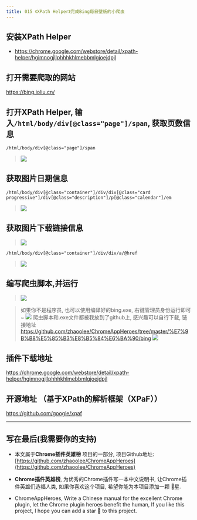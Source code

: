 ```yaml
---
title: 015 《XPath Helper》完成Bing每日壁纸的小爬虫
---
```

## 安装XPath Helper
- https://chrome.google.com/webstore/detail/xpath-helper/hgimnogjllphhhkhlmebbmlgjoejdpjl

## 打开需要爬取的网站

https://bing.ioliu.cn/

## 打开XPath Helper, 输入`/html/body/div[@class="page"]/span`, 获取页数信息

```
/html/body/div[@class="page"]/span
```
> ![](https://www.v2fy.com/asset/015_xpath_helper/c386fd93de5a4942b785994698f225aa.png)

## 获取图片日期信息
```
/html/body/div[@class="container"]/div/div[@class="card progressive"]/div[@class="description"]/p[@class="calendar"]/em
```
> ![](https://www.v2fy.com/asset/015_xpath_helper/b9f7882fc32d498cb30bc621359ab9f7.png)


## 获取图片下载链接信息
> ![](https://www.v2fy.com/asset/015_xpath_helper/044682301def4141b9907738b10cd0f4.png)

```
/html/body/div[@class="container"]/div/div/a/@href
```
> ![](https://www.v2fy.com/asset/015_xpath_helper/0193d0122feb4eb29ea6dc11d049c764.png)


## 编写爬虫脚本,并运行
> ![](https://www.v2fy.com/asset/015_xpath_helper/0ed47e862c3443a0a801a7779ee716b8.png)

> 如果你不是程序员, 也可以使用编译好的bing.exe, 右键管理员身份运行即可~
> ![](https://www.v2fy.com/asset/015_xpath_helper/388f7686cb3149a5b2692ab23535de65.png)
> 爬虫脚本和.exe文件都被我放到了github上, 感兴趣可以自行下载, 链接地址 https://github.com/zhaoolee/ChromeAppHeroes/tree/master/%E7%9B%B8%E5%85%B3%E8%B5%84%E6%BA%90/bing
> ![](https://www.v2fy.com/asset/015_xpath_helper/1b015ac803c041e5a7bdd27c3f6245ae.png)


## 插件下载地址
https://chrome.google.com/webstore/detail/xpath-helper/hgimnogjllphhhkhlmebbmlgjoejdpjl

## 开源地址 （基于XPath的解析框架（XPaF））
https://github.com/google/xpaf

---

## 写在最后(我需要你的支持)
- 本文属于**Chrome插件英雄榜** 项目的一部分, 项目Github地址: [https://github.com/zhaoolee/ChromeAppHeroes](https://github.com/zhaoolee/ChromeAppHeroes)

- **Chrome插件英雄榜**, 为优秀的Chrome插件写一本中文说明书, 让Chrome插件英雄们造福人类, 如果你喜欢这个项目, 希望你能为本项目添加一颗 🌟星.

- ChromeAppHeroes, Write a Chinese manual for the excellent Chrome plugin, let the Chrome plugin heroes benefit the human, If you like this project, I hope you can add a star 🌟 to this project.




